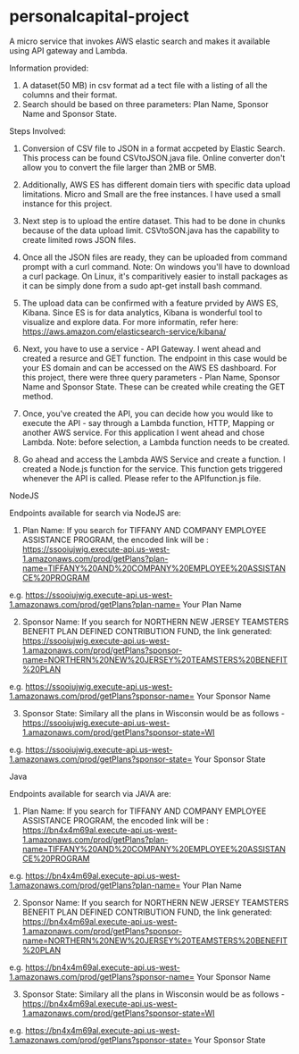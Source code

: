# personalcapital-project
 A micro service that invokes AWS elastic search and makes it available using API gateway and Lambda.

Information provided: 
1. A dataset(50 MB) in csv format ad a tect file with a listing of all the columns and their format. 
2. Search should be based on three parameters: Plan Name, Sponsor Name and Sponsor State.

Steps Involved: 

1. Conversion of CSV file to JSON in a format accpeted by Elastic Search. This process can be found CSVtoJSON.java file. Online converter don't allow you to convert the file larger than 2MB or 5MB. 

2. Additionally, AWS ES has different domain tiers with specific data upload limitations. Micro and Small are the free instances. 
I have used a small instance for this project. 

3. Next step is to upload the entire dataset. This had to be done in chunks because of the data upload limit. CSVtoSON.java has the capability to create limited rows JSON files. 

4. Once all the JSON files are ready, they can be uploaded from command prompt with a curl command. 
Note: On windows you'll have to download a curl package. On Linux, it's comparitively easier to install packages as it can be simply done from  a sudo apt-get install bash command. 

5. The upload data can be confirmed with a feature prvided by AWS ES, Kibana. Since ES is for data analytics, Kibana is wonderful tool to visualize and explore data. For more informatin, refer here: https://aws.amazon.com/elasticsearch-service/kibana/

6. Next, you have to use a service - API Gateway. I went ahead and created a resurce and GET function. The endpoint in this case would be your ES domain and can be accessed on the AWS ES dashboard. For this project, there were three query parameters - Plan Name, Sponsor Name and Sponsor State. These can be created while creating the GET method. 

7. Once, you've created the API, you can decide how you would like to execute the API - say through a Lambda function, HTTP, Mapping or another AWS service. For this application I went ahead and chose Lambda. 
Note: before selection, a Lambda function needs to be created. 

8. Go ahead and access the Lambda AWS Service and create a function. I created a Node.js function for the service. This function gets triggered whenever the API is called. Please refer to the APIfunction.js file. 

NodeJS

Endpoints available for search via NodeJS are:  
1. Plan Name: If you search for TIFFANY AND COMPANY EMPLOYEE ASSISTANCE PROGRAM, the encoded link will be : https://ssooiujwig.execute-api.us-west-1.amazonaws.com/prod/getPlans?plan-name=TIFFANY%20AND%20COMPANY%20EMPLOYEE%20ASSISTANCE%20PROGRAM

e.g. https://ssooiujwig.execute-api.us-west-1.amazonaws.com/prod/getPlans?plan-name= Your Plan Name

2. Sponsor Name: If you search for NORTHERN NEW JERSEY TEAMSTERS BENEFIT PLAN DEFINED CONTRIBUTION FUND, the link generated: https://ssooiujwig.execute-api.us-west-1.amazonaws.com/prod/getPlans?sponsor-name=NORTHERN%20NEW%20JERSEY%20TEAMSTERS%20BENEFIT%20PLAN

e.g. https://ssooiujwig.execute-api.us-west-1.amazonaws.com/prod/getPlans?sponsor-name= Your Sponsor Name

3. Sponsor State: Similary all the plans in Wisconsin would be as follows - https://ssooiujwig.execute-api.us-west-1.amazonaws.com/prod/getPlans?sponsor-state=WI

e.g. https://ssooiujwig.execute-api.us-west-1.amazonaws.com/prod/getPlans?sponsor-state= Your Sponsor State

Java

Endpoints available for search via JAVA are:  
1. Plan Name: If you search for TIFFANY AND COMPANY EMPLOYEE ASSISTANCE PROGRAM, the encoded link will be : https://bn4x4m69al.execute-api.us-west-1.amazonaws.com/prod/getPlans?plan-name=TIFFANY%20AND%20COMPANY%20EMPLOYEE%20ASSISTANCE%20PROGRAM

e.g. https://bn4x4m69al.execute-api.us-west-1.amazonaws.com/prod/getPlans?plan-name= Your Plan Name

2. Sponsor Name: If you search for NORTHERN NEW JERSEY TEAMSTERS BENEFIT PLAN DEFINED CONTRIBUTION FUND, the link generated: https://bn4x4m69al.execute-api.us-west-1.amazonaws.com/prod/getPlans?sponsor-name=NORTHERN%20NEW%20JERSEY%20TEAMSTERS%20BENEFIT%20PLAN

e.g. https://bn4x4m69al.execute-api.us-west-1.amazonaws.com/prod/getPlans?sponsor-name= Your Sponsor Name

3. Sponsor State: Similary all the plans in Wisconsin would be as follows - https://bn4x4m69al.execute-api.us-west-1.amazonaws.com/prod/getPlans?sponsor-state=WI

e.g. https://bn4x4m69al.execute-api.us-west-1.amazonaws.com/prod/getPlans?sponsor-state= Your Sponsor State


